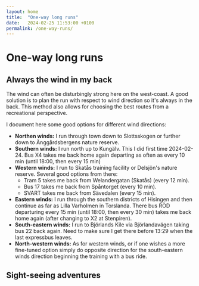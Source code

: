 ```yaml
---
layout: home
title:  "One-way long runs"
date:   2024-02-25 11:53:00 +0100
permalink: /one-way-runs/
---
```



# One-way long runs

## Always the wind in my back
The wind can often be disturbingly strong here on the west-coast. A good solution is to plan the run with respect to wind direction so it's always in the back. This method also allows for choosing the best routes from a recreational perspective.

I document here some good options for different wind directions:
- **Northen winds:** I run through town down to Slottsskogen or further down to Änggårdsbergens nature reserve.
- **Southern winds:** I run north up to Kungälv. This I did first time 2024-02-24. Bus X4 takes me back home again departing as often as every 10 min (until 18:00, then every 15 min)
- **Western winds:** I run to Skatås training facility or Delsjön's nature reserve. Several good options from there:
  - Tram 5 takes me back from Welandergatan (Skatås) (every 12 min).
  - Bus 17 takes me back from Spåntorget (every 10 min).
  - SVART takes me back from Sävedalen (every 15 min).
- **Eastern winds:** I run through the southern districts of Hisingen and then continue as far as Lilla Varholmen in Torslanda. There bus RÖD departuring every 15 min (until 18:00, then every 30 min) takes me back home again (after changing to X2 at Stenpiren).
- **South-eastern winds:** I run to Björlands Kile via Björlandavägen taking bus 22 back again. Need to make sure I get there before 13:29 when the last expressbus leaves.
- **North-western winds:** As for western winds, or if one wishes a more fine-tuned option simply do opposite direction for the south-eastern winds direction beginning the training with a bus ride. 

## Sight-seeing adventures
